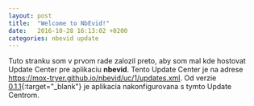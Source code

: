 ```yaml
---
layout: post
title:  "Welcome to NbEvid!"
date:   2016-10-28 16:13:02 +0200
categories: nbevid update
---
```


Tuto stranku som v prvom rade zalozil preto, aby som mal kde hostovat Update Center pre aplikaciu __nbevid__. Tento Update Center je na adrese <https://mox-tryer.github.io/nbevid/uc/1/updates.xml>.
Od verzie [0.1.1][v0.1.1]{:target="_blank"} je aplikacia nakonfigurovana s tymto Update Centrom.

[v0.1.1]: https://github.com/mox-tryer/nbevid/releases/tag/v0.1.1
